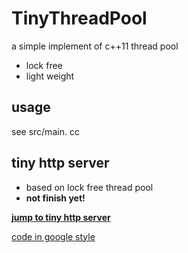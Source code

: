 # TinyThreadPool

a simple implement of c++11 thread pool

* lock free
* light weight

## usage

see src/main. cc

## tiny http server 

* based on lock free thread pool
* **not finish yet!**

**[jump to tiny http server](https://github.com/Howard0o0/TinyThreadPool/tree/httpd)**

[code in google style](https://zh-google-styleguide.readthedocs.io/en/latest/google-cpp-styleguide/contents/)
